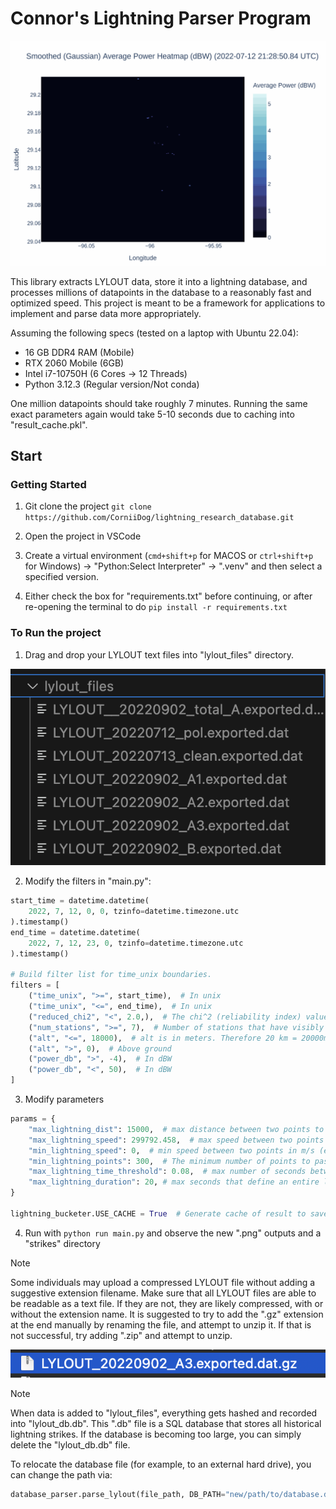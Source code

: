 # Connor's Lightning Parser Program

![most_pts](export/most_pts.gif)

This library extracts LYLOUT data, store it into a lightning database, and processes millions of datapoints in the database to a reasonably fast and optimized speed. This project is meant to be a framework for applications to implement and parse data more appropriately.

Assuming the following specs (tested on a laptop with Ubuntu 22.04):
 - 16 GB DDR4 RAM (Mobile)
 - RTX 2060 Mobile (6GB)
 - Intel i7-10750H (6 Cores -> 12 Threads)
 - Python 3.12.3 (Regular version/Not conda)

One million datapoints should take roughly 7 minutes. Running the same exact parameters again would take 5-10 seconds due to caching into "result_cache.pkl".

## Start

### Getting Started

1. Git clone the project
`git clone https://github.com/CorniiDog/lightning_research_database.git`

2. Open the project in VSCode

3. Create a virtual environment (`cmd+shift+p` for MACOS or `ctrl+shift+p` for Windows) -> "Python:Select Interpreter" -> ".venv" and then select a specified version.

4. Either check the box for "requirements.txt" before continuing, or after re-opening the terminal to do `pip install -r requirements.txt`

### To Run the project

1. Drag and drop your LYLOUT text files into "lylout_files" directory.

![lylout](.img/lylout_files.png)

2. Modify the filters in "main.py":
```py
start_time = datetime.datetime(
    2022, 7, 12, 0, 0, tzinfo=datetime.timezone.utc
).timestamp()
end_time = datetime.datetime(
    2022, 7, 12, 23, 0, tzinfo=datetime.timezone.utc
).timestamp()

# Build filter list for time_unix boundaries.
filters = [
    ("time_unix", ">=", start_time),  # In unix
    ("time_unix", "<=", end_time),  # In unix
    ("reduced_chi2", "<", 2.0,),  # The chi^2 (reliability index) value to accept the data
    ("num_stations", ">=", 7),  # Number of stations that have visibly seen the strike
    ("alt", "<=", 18000),  # alt is in meters. Therefore 20 km = 20000m
    ("alt", ">", 0),  # Above ground
    ("power_db", ">", -4),  # In dBW
    ("power_db", "<", 50),  # In dBW
]
```

3. Modify parameters
```py
params = {
    "max_lightning_dist": 15000,  # max distance between two points to determine it being involved in the same strike
    "max_lightning_speed": 299792.458,  # max speed between two points in m/s (essentially dx/dt)
    "min_lightning_speed": 0,  # min speed between two points in m/s (essentially dx/dt)
    "min_lightning_points": 300,  # The minimum number of points to pass the system as a "lightning strike"
    "max_lightning_time_threshold": 0.08,  # max number of seconds between points 
    "max_lightning_duration": 20, # max seconds that define an entire lightning strike. This is essentially a "time window" for all of the points to fill the region that determines a "lightning strike"
}

lightning_bucketer.USE_CACHE = True  # Generate cache of result to save time for future identical (one-to-one exact) requests
```

4. Run with `python run main.py` and observe the new ".png" outputs and a "strikes" directory

> [!NOTE]
> Some individuals may upload a compressed LYLOUT file without adding a suggestive extension filename. Make sure that all LYLOUT files are able to be readable as a text file. If they are not, they are likely compressed, with or without the extension name. It is suggested to try to add the ".gz" extension at the end manually by renaming the file, and attempt to unzip it. If that is not successful, try adding ".zip" and attempt to unzip.
>
>![gz_example](.img/gz_example.png)

> [!NOTE]
> When data is added to "lylout_files", everything gets hashed and recorded into "lylout_db.db". This ".db" file is a SQL database that stores all historical lightning strikes. If the database is becoming too large, you can simply delete the "lylout_db.db" file.
>
> To relocate the database file (for example, to an external hard drive), you can change the path via:
>
> ```py
> database_parser.parse_lylout(file_path, DB_PATH="new/path/to/database.db")
> ```

